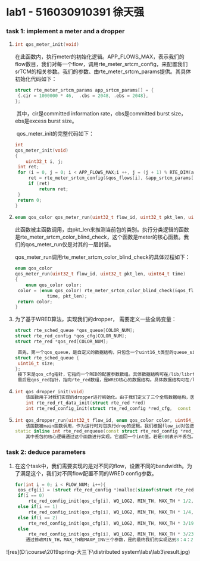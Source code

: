 # lab1 - 516030910391 徐天强

### task 1: implement a meter and a dropper

1. ```c++
   int qos_meter_init(void)
   ```

   ​	在此函数内，执行meter的初始化逻辑。APP_FLOWS_MAX，表示我们的flow数目，我们对每一个flow，调用rte_meter_srtcm_config，来配置我们srTCM的相关参数。我们的参数、由rte_meter_srtcm_params提供。其具体初始化代码如下：

   ```c++
   struct rte_meter_srtcm_params app_srtcm_params[] = {
   	{.cir = 1000000 * 46,  .cbs = 2048, .ebs = 2048},
   };
   ```

   ​	其中，cir是committed information rate，cbs是committed burst size，ebs是excess burst size。

   ​	qos_meter_init的完整代码如下：

   ```c++
   int
   qos_meter_init(void)
   {
       uint32_t i, j;
   	int ret;
   	for (i = 0, j = 0; i < APP_FLOWS_MAX;i ++, j = (j + 1) % RTE_DIM(app_srtcm_params)) {
   		ret = rte_meter_srtcm_config(&qos_flows[i], &app_srtcm_params[j]);
   		if (ret)
   			return ret;
   	}
   	return 0;
   }
   ```

2. ```c++
   enum qos_color qos_meter_run(uint32_t flow_id, uint32_t pkt_len, uint64_t time)
   ```

   ​	此函数被主函数调用，由pkt_len来推测当前包的类别。执行分类逻辑的函数是rte_meter_srtcm_color_blind_check，这个函数是meter的核心函数。我们的qos_meter_run仅是对其的一层封装。

   ​	qos_meter_run调用rte_meter_srtcm_color_blind_check的具体过程如下：

   ```c++
   enum qos_color
   qos_meter_run(uint32_t flow_id, uint32_t pkt_len, uint64_t time)
   {
       enum qos_color color;
   	color = (enum qos_color) rte_meter_srtcm_color_blind_check(&qos_flows[flow_id],
               time, pkt_len);
   	return color;
   }   
   ```

3. 为了基于WRED算法，实现我们的dropper， 需要定义一些全局变量： 

   ```c++
   struct rte_sched_queue *qos_queue[COLOR_NUM];
   struct rte_red_config *qos_cfg[COLOR_NUM];
   struct rte_red *qos_red[COLOR_NUM];
   
   	首先，第一个qos_queue，是自定义的数据结构，只包含一个uint16_t类型的queue_size成员变量。
   struct rte_sched_queue {
   	uint16_t size;
   };
   	接下来是qos_cfg指针，它指向一个RED的配置参数数组。具体数据结构可在/lib/librte_sched/rte_red.h文件中查看。
   	最后是qos_red指针，指向rte_red数组，是WRED核心的数据结构。具体数据结构可在/lib/librte_sched/rte_red.h文件中查看。
   ```

4. ```c++
   int qos_dropper_init(void)
       该函数用于对我们实现的dropper进行初始化。由于我们定义了三个全局数据结构，因此需要对三个全局变量分别进行初始化。对于rte定义的两个数据结构，我们分别调用了rte定义的两个init函数。
       int rte_red_rt_data_init(struct rte_red *red)
       int rte_red_config_init(struct rte_red_config *red_cfg,	const uint16_t wq_log2, const uint16_t min_th, const uint16_t max_th, const uint16_t maxp_inv)
   ```

5. ```c++
   int qos_dropper_run(uint32_t flow_id, enum qos_color color, uint64_t time)
       该函数被main函数调用，作为运行时对包执行drop的逻辑。我们根据flow_id对包进行分类，使用不同的配置参数来执行drop逻辑。color通用是用来分类的。time由main函数进行管理，每次刷新time，意味着已经过去相当长的时间，我们需要显示的清楚queue中的所有包，并将size置零。
   static inline int rte_red_enqueue(const struct rte_red_config *red_cfg,	struct rte_red *red, const unsigned q, const uint64_t time)
       其中丢包的核心逻辑通过这个函数进行实现。它返回一个int值，若是0则表示不丢包。如果是1或者2，则执行丢包。
   ```

### task 2: deduce parameters

1. 在这个task中，我们需要实现的是对不同的flow，设置不同的bandwidth。为了满足这个，我们对不同flow配置不同的WRED config参数。

   ```c++
   for(int i = 0; i < FLOW_NUM; i++){
   	qos_cfg[i] = (struct rte_red_config *)malloc(sizeof(struct rte_red_config));
   	if(i == 0)
   		rte_red_config_init(qos_cfg[i], WQ_LOG2, MIN_TH, MAX_TH * 1/2, MAXP_INV);
   	else if(i == 1)
   		rte_red_config_init(qos_cfg[i], WQ_LOG2, MIN_TH, MAX_TH * 1/4, MAXP_INV);
   	else if(i == 2)
   		rte_red_config_init(qos_cfg[i], WQ_LOG2, MIN_TH, MAX_TH * 3/19, MAXP_INV);
   	else
   		rte_red_config_init(qos_cfg[i], WQ_LOG2, MIN_TH, MAX_TH * 3/23, MAXP_INV);
       通过修改MIN_TH，MAX_TH和MAXP_INV三个参数，是的最终我们的实现达到8：4：2：1的bandwidth限制。
   
   ```
   

![res](D:\course\2019spring-大三下\distributed system\labs\lab3\result.jpg)